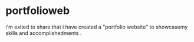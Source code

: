 # portfolioweb
i'm exited to share that i have created a "portfolio website" to showcasemy skills and accomplishedments .
